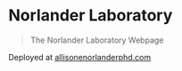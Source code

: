 # Norlander Laboratory
> The Norlander Laboratory Webpage

Deployed at [allisonenorlanderphd.com](https://www.allisonenorlanderphd.com)
